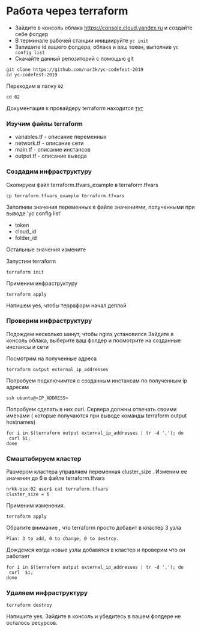 # Работа через terraform

* Зайдите в консоль облака https://console.cloud.yandex.ru и создайте себе фолдер
* В терминале рабочей станции инициируйте `yc init`
* Запишите id вашего фолдера, облака и ваш токен, выполнив `yc config list`
* Скачайте данный репозиторий с помощью git
```
git clone https://github.com/nar3k/yc-codefest-2019
cd yc-codefest-2019
```

Переходим в папку `02`

```
cd 02
```

Документация к провайдеру terraform находится [тут](https://www.terraform.io/docs/providers/yandex/index.html)

### Изучим файлы terraform

* variables.tf - описание переменных
* network.tf - описание сети
* main.tf - описание инстансов
* output.tf - описание вывода

###  Создадим инфраструктуру
Скопируем файл terraform.tfvars_example в terraform.tfvars
```
cp terraform.tfvars_example terraform.tfvars
```

Заполним значения переменных в файле значениями, полученными при выводе 'yc config list'
* token  
* cloud_id
* folder_id

Остальные значения измените

Запустим terraform
```
terraform init
```
Применим инфраструктуру

```
terraform apply
```
Напишем yes, чтобы терраформ начал деплой


###  Проверим инфраструктуру

Подождем несколько минут, чтобы nginx установился
Зайдите в консоль облака, выберите ваш фолдер и посмотрите на созданные инстансы и сети

Посмотрим на полученные адреса

```
terraform output external_ip_addresses
```
Попробуем подключимтся с созданным инстансам по полученным ip адресам

```
ssh ubuntu@<IP_ADDRESS>
```
Попробуем сделать в них curl. Сервера должны отвечать своими именами ( которые получаются при выводе команды terraform output hostnames)
```
for i in $(terraform output external_ip_addresses | tr -d ','); do  
 curl $i;
done
```


###  Смаштабируем кластер

Размером кластера управляем переменная cluster_size . Изменим ее значения до 6 в файле terraform.tfvars

```
nrkk-osx:02 user$ cat terraform.tfvars
cluster_size = 6
```
Применим изменения.

```
terraform apply
```
Обратите внимание , что terraform просто добавит в кластер 3 узла

```
Plan: 3 to add, 0 to change, 0 to destroy.
```

Дождемся когда новые узлы  добавятся в кластер и проверим что он работает

```
for i in $(terraform output external_ip_addresses | tr -d ','); do  
 curl  $i;
done
```

### Удаляем инфраструктуру

```
terraform destroy
```

Напишите yes.
Зайдите в консоль и убедитесь в вашем фолдере не осталось ресурсов.
